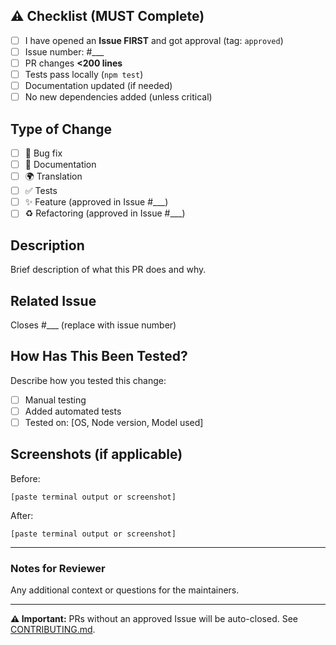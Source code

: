 ## ⚠️ Checklist (MUST Complete)

- [ ] I have opened an **Issue FIRST** and got approval (tag: `approved`)
- [ ] Issue number: #___
- [ ] PR changes **<200 lines**
- [ ] Tests pass locally (`npm test`)
- [ ] Documentation updated (if needed)
- [ ] No new dependencies added (unless critical)

## Type of Change

- [ ] 🐛 Bug fix
- [ ] 📝 Documentation
- [ ] 🌍 Translation
- [ ] ✅ Tests
- [ ] ✨ Feature (approved in Issue #___)
- [ ] ♻️ Refactoring (approved in Issue #___)

## Description

Brief description of what this PR does and why.

## Related Issue

Closes #___ (replace with issue number)

## How Has This Been Tested?

Describe how you tested this change:
- [ ] Manual testing
- [ ] Added automated tests
- [ ] Tested on: [OS, Node version, Model used]

## Screenshots (if applicable)

Before:
```
[paste terminal output or screenshot]
```

After:
```
[paste terminal output or screenshot]
```

---

### Notes for Reviewer

Any additional context or questions for the maintainers.

---

**⚠️ Important:** PRs without an approved Issue will be auto-closed. See [CONTRIBUTING.md](https://github.com/awaitter/awaitter-lite/blob/main/CONTRIBUTING.md).
